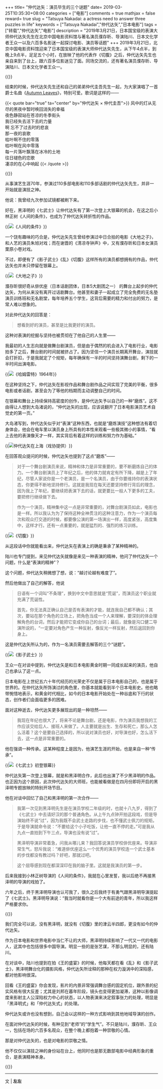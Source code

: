 +++
title= "仲代达矢：演员毕生的三个谜题"
date= 2019-03-25T10:35:30+08:00
categories = ["电影"]
comments = true
mathjax = false
reward= true
slug = "Tatsuya Nakadai: a actress need to answer three puzzles in life"
keywords = ["Tatsuya Nakadai","仲代达矢","日本电影"]
tags = ["转载","仲代达矢","电影"]
description = "2019年3月21日，日本国宝级的表演大师仲代达矢先生在北京中国电影资料馆与著名演员濮存昕、导演陆川、日本文化学者王众一以及六百多名影迷一起探讨电影、演员等话题"
+++
2019年3月21日，北京中国电影资料馆迎来了日本国宝级的表演大师仲代达矢先生，从下午4点半，到晚上9点半，足足五个小时，在放映了他的代表作《切腹》之后，仲代达矢先生也亲自来到了台上，跟六百多位影迷见了面。同场交流的，还有著名演员濮存昕、导演陆川、日本文化学者王众一。

{{<img src="https://ian2.oss-cn-hangzhou.aliyuncs.com/clt6/20190325104029.png" alt="">}}

结束的时候，仲代达矢先生还和自己的弟弟仲代圭吾先生一起，为大家演唱了一首爵士名曲《[Autumn Leaves](https://en.wikipedia.org/wiki/Autumn_Leaves_(1945_song))》，特别可爱。歌词是这样的——

{{< quote bar="true" ta="center" by="仲代达矢 × 仲代圭吾">}}
风中的灯从无尽的黑夜中暂时唤回消失的幸福<br>
夜色静寂站在苍凉的冬季街头<br>
我已经失去活下去的力量<br>
啊 忘不了过去时的悲哀<br>
那一夜的哀歌<br>
枯叶啊不住的零落<br>
枯叶啊在风中零落<br>
每一片落叶飘落在冰冷的土地<br>
往日褪色的恋歌<br>
凄凉的在心中响起
{{< /quote >}}

{{<img src="https://ian2.oss-cn-hangzhou.aliyuncs.com/clt6/20190325104040.png" alt="">}}

从事演艺生涯70年，参演过110多部电影和110多部话剧的仲代达矢先生，并非一开始就是演技之神。

他说：我曾经九次参加试镜都被刷下来。

好在，黑泽明的《七武士》让仲代达矢有了第一次登上大银幕的机会，在这之后小林正树《人间的条件》，也成为了仲代达矢转折性的作品。

{{<img src="https://ian2.oss-cn-hangzhou.aliyuncs.com/clt6/20190325104051.png" alt="《人间的条件》">}}

一个饶有趣味的巧合是，仲代达矢先生曾经参演过中日合拍的电影《大地之子》，和人艺的演员朱旭对戏；而在谢晋的《清凉寺钟声》中，又有濮存昕和日本女演员栗原小卷对戏。

不过，即便有了《影子武士》《乱》《切腹》这样所有的演员都想拥有的作品，仲代达矢也并未只停留在银幕上。

{{<img src="https://ian2.oss-cn-hangzhou.aliyuncs.com/clt6/20190325104101.png" alt="《大地之子》">}}

濮存昕很好奇从俳优座（日本话剧团体，日本5大剧团之一） 的舞台上起步的仲代达矢，为何从来没有离开过话剧舞台。他甚至和妻子一起成立了完全免费的无名塾演员训练班和无名剧堂，每年培养五个学生，这背后需要的精力和付出的努力，是常人难以想象的。

对此仲代达矢的回答是：

>想看到好的演员，甚至是比我更好的演员。

这种对表演的挖掘与坚持也被贯彻在了他自己的人生里——

我最初的人生志向就是做舞台剧演员，但是由于偶然的机会进入了电影行业，电影拍多了之后，舞台剧的时间就被挤占了。因为坚信一个演员长期离开舞台，演技就会打折扣，于是我就定了个规矩，每年确保有一半的时间坚持演舞台剧，剩下的一半时间出演电影。

{{<img src="https://ian2.oss-cn-hangzhou.aliyuncs.com/clt6/20190325104127.png" alt="《哈姆雷特》1964年">}}

在这种坚持之下，仲代达矢在影视作品和舞台剧作品之间实现了完美的平衡，很多电影或者话剧，甚至会为了等他的档期而主动调整自己的时间。

在银幕和舞台上持续保持高密度的创作，是仲代达矢予以自己的一种“磨炼”。这不由得让人想到大岛渚说的，“仲代达矢的出现，应该说翻开了日本电影演员艺术自觉史的第一页。”

大岛渚写到，仲代达矢似乎对“表演”这种东西，也就是“磨炼演技”这种想法有着切身体会，他会在电车里以演员身上所具有的本性来观看一些极其微小的事情，“看上去他的表演像天才一样，其实背后有着这样的训练和努力作为基础。”

{{<img src="https://ian2.oss-cn-hangzhou.aliyuncs.com/clt6/20190325104146.png" alt="仲代达矢在上海（戏协提供）">}}

在回答观众提问的时候，仲代达矢也提到了这点“磨炼”——

>对于一个舞台剧演员来说，精神和体力是非常重要的，要不断磨炼自己的体力。一个舞台剧演员上了年纪之后，他的体力就肯定有所下降，越是上了年纪，尽管人家说你是一个老演员，是一个名演员，由于你要维持你的表演状态，你更得不断地坚持修行。这就是我现在每天还要坚持修行背后的理念，因为我上了年纪，要继续把表演下去的话，就更要比一般人下更多的工夫，要把修行继续做下去。
>
>作为一个演员，精神集中这一点是非常重要的，对舞台剧演员如此，电影也是一样。所以我认为为了保持这种全神贯注的这种注意力，作为一个演员每次和观众打交道的时候，都要像公演的第一场演出一样，高度紧张，高度集中，这样才行。还有一点重要的，就是猛烈的、强烈的练习训练。

{{<img src="https://ian2.oss-cn-hangzhou.aliyuncs.com/clt6/20190325104204.png" alt="《切腹》">}}

从这段话中你就能看出来，仲代达矢在表演上的确是秉承了某种精神的。

陆川也专门提到，来见仲代达矢就像是来见一种表演的精神，他问了仲代达矢一个问题，什么是“表演的精神”？

这个问题，仲代达矢稍微想了想，说：“越讨论越有难度了”。

然后他做出了自己的解答，他说

>日语有一个词叫“不条理”，换到中文中意思就是“荒诞”，而演员这个职业就充满了荒诞性。
>
>首先，你无法真正确认自己是否有表演的才能，就连我自己都不确认；其次，要站在那个角色的立场上，把角色当成一个人来理解，要深刻的体会理解角色的台词，然后才能把它变成你自己的台词；最后，就像是沟口健二导演所说的，“一定要对角色产生一种反射，像反光一样反射，然后返回到你身上。

这是仲代达矢所认为的，作为一名演员需要去解答的三个“谜题”。

{{<img src="https://ian2.oss-cn-hangzhou.aliyuncs.com/clt6/20190325104236.png" alt="《影子武士》">}}

王众一在对谈中提到，仲代达矢是和日本电影黄金时期一同成长起来的演员，他自己也承认了这一点。

日本电影在上世纪五六十年代经历的光荣史不仅是属于日本电影自己的，也是属于世界的。在仲代达矢所饰演过的角色里，你基本就能看到半个日本电影史。他也略带惋惜地表示，和黄金时代相比，如今的日本电影开始处在一种谷底和下行的状态，创作者们会面临更多的困难。

面对这种逝去，仲代达矢更多展现出的是一种坦然——

>我现在年纪也很大了，将来不论是舞台剧，还是电影，作为演员我想我的工作应该交给后人、接班人来做了。人主要就是出生、生存和死亡，那么人怎么活着？这个是要自己选择的，所以说对演员也好，对导演也好，怎么活下去，这一点是非常重要的。

他在强调一种传承。这某种程度上是因为，他演艺生涯的开始，也是来自一种“传承”。

{{<img src="https://ian2.oss-cn-hangzhou.aliyuncs.com/clt6/20190325104251.png" alt="《七武士》初登银幕">}}

仲代达矢第一次登上银幕，就是和黑泽明合作，此后也出演了不少黑泽明的作品。也正因为这个原因，此次仲代达矢的大师班，也能被看做是在四月份即将开启的黑泽明专题放映的特别开场节目。

他在对谈中回忆了自己和黑泽明的第一次合作——

>我第一次见到黑泽明先生是在演员学校二年级的时，也就十八九岁，得到了《七武士》中去请好汉的那个普通角色。从上午九点钟开拍这段戏，但是导演始终不说“过”，因为我既不会武士走路的步伐，也不懂武士佩刀的规矩。于是导演就命令说：“不要给这个小子吃饭，让他一直不停的走。”可是我从九点一直拍到下午三点，导演也没有说“过”。
>
>黑泽明导演非常着急，问我从哪儿来？我回答说演员学校俳优座来。导演非常生气，怒斥我说：“难道俳优座这么一个优秀的演员学校连一个武士基本的步伐都没有教过吗？好吧，那就过吧。
>
>这个屈辱感到现在都深深印在我的脑子里。这就是我演员的第一步。

后来我接到小林正树导演的《人间的条件》，我就在心里发誓，我以后绝不再接黑泽明的导演的戏拍了。

六年之后，终于黑泽明导演也认可我了，很久之后我终于有勇气跟黑泽明导演提起了《七武士》。黑泽明导演说：“我当时就看你是一个大有前途的青年，所以我这样严格要求你。

{{<img src="https://ian2.oss-cn-hangzhou.aliyuncs.com/clt6/20190325104309.png" alt="">}}

我们完全可以说，没有黑泽明，就没有《切腹》里的津云半四郎，更没有如今的仲代达矢。

作为日本电影和世界电影中当仁不让的大师，黑泽明持续影响了一代又一代的电影人，这其中也包括很多中国导演。明显一些的是张艺谋，不那么明显的，还有陆川。

在对谈中，陆川也提到在拍《王的盛宴》的时候，他每天都在看《乱》和《影子武士》，黑泽明舞台化的摄影风格，仲代达矢所诠释的那种在权力漩涡中的深陷感，都对他影响很深。

回看《王的盛宴》你会发现，影片的内景非常强调舞台感的固定机位，跟外景的纪实风格有很大反差；尤其是刘邦在暮年阶段，镜头也变得更加凝滞，这种以影像调度来影射主人公深陷权力中心的状态，以人物表演来决定叙事张力的处理，明显是「黑泽明式」和「仲代达矢式」的处理。

仲代达矢或许也没有想到，自己会以这样的一种方式影响到其他地域导演的创作。

在面对仲代达矢的时候，有种见到“老师”的“学生气”。不只是陆川，濮存昕、王众一，包括在场的六百多名观众，在整个晚上都抱着一种崇敬的心情。

那是对仲代达矢的，也是对电影的崇敬之情。

他不仅仅以演技之神的身份站在台上，他同时也是那无数部电影中经典形象的重合，是表演精神本身。

{{<img src="https://ian2.oss-cn-hangzhou.aliyuncs.com/clt6/20190325104340.png" alt="">}}

---
文 |  **左左**
